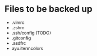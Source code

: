 # Files to be backed up

- .vimrc
- .zshrc
- .ssh/config (TODO)
- .gitconfig
- .asdfrc
- ayu.itermcolors